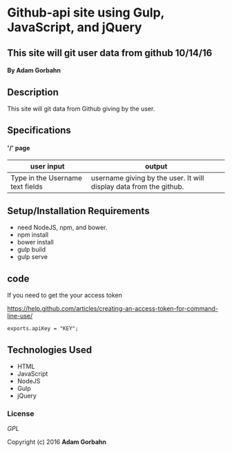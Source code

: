 # Github-api site using Gulp, JavaScript, and jQuery

## This site will git user data from github 10/14/16

#### By **Adam Gorbahn**

## Description
This site will git data from Github giving by the user. 

## Specifications

#### '/' page

user input                | output
------------------------- | -------------
Type in the Username text fields| username giving by the user. It will display data from the github.


## Setup/Installation Requirements

* need NodeJS, npm, and bower.
* npm install
* bower install
* gulp build
* gulp serve

## code

If you need to get the your access token

https://help.github.com/articles/creating-an-access-token-for-command-line-use/

```
exports.apiKey = "KEY";

```

## Technologies Used

* HTML
* JavaScript
* NodeJS
* Gulp
* jQuery

### License

*GPL*

Copyright (c) 2016 **Adam Gorbahn**